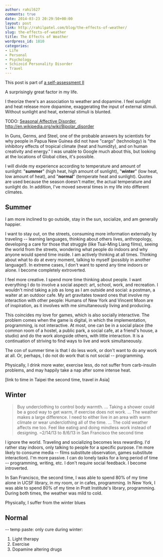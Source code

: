 ```yaml
---
author: rahil627
comments: true
date: 2014-03-23 20:29:50+00:00
layout: post
link: http://rahilpatel.com/blog/the-effects-of-weather/
slug: the-effects-of-weather
title: The Effects of Weather
wordpress_id: 1810
categories:
- Life
- Personal
- Psychology
- Schizoid Personality Disorder
- Travel
---
```


This post is part of [a self-assessment II](http://www.rahilpatel.com/blog/a-self-assessment-ii)

A surprisingly great factor in my life.

I theorize there's an association to weather and dopamine. I feel sunlight and heat release more dopamine, exaggerating the input of external stimuli. Without sunlight and heat, external stimuli is blunted.

TODO: [Seasonal Affective Disorder](http://en.wikipedia.org/wiki/Seasonal_affective_disorder), http://en.wikipedia.org/wiki/Bipolar_disorder

In Guns, Germs, and Steel, one of the probable answers by scientists for why people in Papua New Guinea did not have "cargo" (technology) is "the inhibitory effects of tropical climate (heat and humidity), and on human creativity and energy." I was unable to Google much about this, but looking at the locations of Global cities, it's possible.

I will divide my experience according to temperature and amount of sunlight: "**summer**" (high heat, high amount of sunlight), "**winter**" (low heat, low amount of heat), and "**normal**" (temperate heat and sunlight). Quotes are used because the season doesn't matter, the actual temperature and sunlight do. In addition, I've moved several times in my life into different climates.



## Summer


I am more inclined to go outside, stay in the sun, socialize, and am generally happier.

I want to stay out, on the streets, consuming more information externally by traveling -- learning languages, thinking about others lives, anthropology, developing a care for those that struggle (like Tsai-Ming Liang films), seeing the world from the streets, wondering what people do indoors and why anyone would spend time inside. I am actively thinking at all times. Thinking about what to do at every moment, talking to myself (possibly in another language!). In extreme cases, I don't want to spend any time indoors or alone. I become completely extroverted.

I feel more creative. I spend more time thinking about people. I want everything I do to involve a social aspect: art, school, work, and recreation. I wouldn't mind taking a job as long as I am outside and social: a postman, a waiter at an outdoor cafe. My art gravitates toward ones that involve my interaction with other people: Humans of New York and Vincent Moon are of inspiration, as it involves with me simultaneously living and producing.

This coincides my love for games, which is also socially interactive. The problem comes when the game is digital, in which the implementation, programming, is not interactive. At most, one can be in a social place (the common room of a hostel, a public park, a social cafe, at a friend's house, a studio) and do the work alongside others, with little interaction. It is a continuation of striving to find ways to live and work simultaneously.

The con of summer time is that I do less work, or don't want to do any work at all. Or, perhaps, I do not do work that is not social -- programming.

Physically, I drink more water, exercise less, do not suffer from carb-insulin problems, and may happily take a nap after some intense heat.

[link to time in Taipei the second time, travel in Asia]



## Winter




<blockquote>
Buy underclothing to control body warmth.
...
Taking a shower could be a good way to get warm, if exercise does not work.
...
The weather makes a large difference. I need to either live in an area with warm climate or wear underclothing all of the time.
...
The cold weather affects me too. Feel like eating and doing mindless work instead of designing.
~2/14/13 to 8/6/13 in San Francisco the second time
</blockquote>



I ignore the world. Traveling and socializing becomes less rewarding. I'd rather stay indoors, only talking to people for a specific purpose. I'm more likely to consume media -- films substitute observation, games substitute interaction). I'm more passive. I can do lonely tasks for a long period of time -- programming, writing, etc. I don't require social feedback. I become introverted.

In San Francisco, the second time, I was able to spend 80% of my time alone in UCSF library, in my room, or in cafes, programming. In New York, I was able to spend 80% of my time in Pratt Institute's library, programming. During both times, the weather was mild to cold.

Physically, I suffer from the winter blues



## Normal



--
temp paste:
only cure during winter:
1. Light therapy
2. Exercise
3. Dopamine altering drugs
